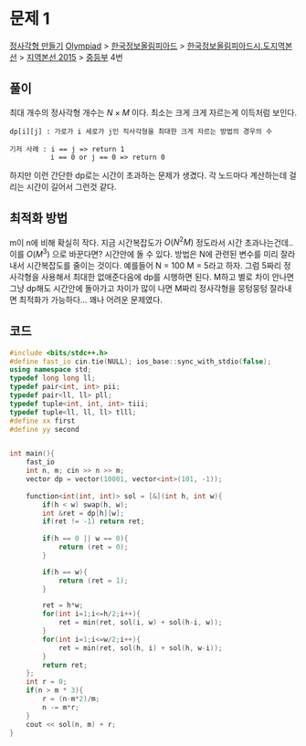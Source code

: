 # 문제 1
[정사각형 만들기](https://www.acmicpc.net/problem/10803)
[Olympiad](https://www.acmicpc.net/category/2) > [한국정보올림피아드](https://www.acmicpc.net/category/55) > [한국정보올림피아드시․도지역본선](https://www.acmicpc.net/category/57) > [지역본선 2015](https://www.acmicpc.net/category/316) > [중등부](https://www.acmicpc.net/category/detail/1349) 4번

## 풀이
최대 개수의 정사각형 개수는 $N\times M$ 이다. 
최소는 크게 크게 자르는게 이득처럼 보인다. 
```
dp[i][j] : 가로가 i 세로가 j인 직사각형을 최대한 크게 자르는 방법의 경우의 수

기저 사례 : i == j => return 1
		  i == 0 or j == 0 => return 0
```

하지만 이런 간단한 dp로는 시간이 초과하는 문제가 생겼다.
각 노드마다 계산하는데 걸리는 시간이 길어서 그런것 같다.

## 최적화 방법
m이 n에 비해 확실히 작다. 
지금 시간복잡도가 $O(N^2M)$ 정도라서 시간 초과나는건데..이를 $O(M^3)$ 으로 바꾼다면? 시간안에 돌 수 있다. 
방법은 N에 관련된 변수를 미리 잘라내서 시간복잡도를 줄이는 것이다. 
예를들어 N = 100 M = 5라고 하자. 
그럼 5짜리 정사각형을 사용해서 최대한 없애준다음에 dp를 시행하면 된다. 
M하고 별로 차이 안나면 그냥 dp해도 시간안에 돌아가고 
차이가 많이 나면 M짜리 정사각형을 뭉텅뭉텅 잘라내면 최적화가 가능하다...
꽤나 어려운 문제였다.

## 코드
```cpp
#include <bits/stdc++.h>
#define fast_io cin.tie(NULL); ios_base::sync_with_stdio(false);
using namespace std;
typedef long long ll;
typedef pair<int, int> pii;
typedef pair<ll, ll> pll;
typedef tuple<int, int, int> tiii;
typedef tuple<ll, ll, ll> tlll;
#define xx first
#define yy second


int main(){
    fast_io
    int n, m; cin >> n >> m;
    vector dp = vector(10001, vector<int>(101, -1));
    
    function<int(int, int)> sol = [&](int h, int w){
        if(h < w) swap(h, w);
        int &ret = dp[h][w];
        if(ret != -1) return ret;
        
        if(h == 0 || w == 0){
            return (ret = 0);
        }

        if(h == w){
            return (ret = 1);
        }

        ret = h*w;
        for(int i=1;i<=h/2;i++){
            ret = min(ret, sol(i, w) + sol(h-i, w));
        }
        for(int i=1;i<=w/2;i++){
            ret = min(ret, sol(h, i) + sol(h, w-i));
        }
        return ret;
    };
    int r = 0;
    if(n > m * 3){
        r = (n-m*2)/m;
        n -= m*r;
    }
    cout << sol(n, m) + r;
}
```